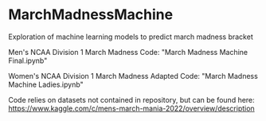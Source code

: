 # MarchMadnessMachine
Exploration of machine learning models to predict march madness bracket

Men's NCAA Division 1 March Madness Code: "March Madness Machine Final.ipynb"

Women's NCAA Division 1 March Madness Adapted Code: "March Madness Machine Ladies.ipynb"

Code relies on datasets not contained in repository, but can be found here: https://www.kaggle.com/c/mens-march-mania-2022/overview/description
